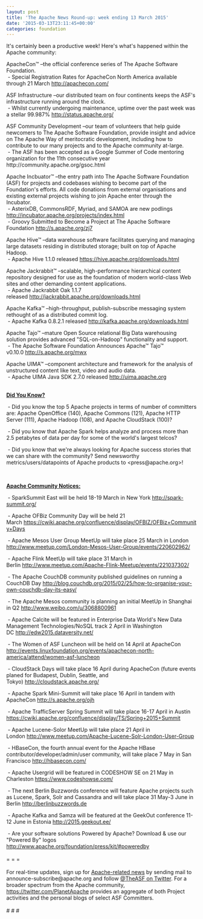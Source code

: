 ```yaml
---
layout: post
title: 'The Apache News Round-up: week ending 13 March 2015'
date: '2015-03-13T23:11:45+00:00'
categories: foundation
---
```

<div>It's certainly been a productive week! Here's what's happened within the Apache community:</div> 
  <p> </p> 
  <div> 
    <p>ApacheCon™ –the official conference series of The Apache Software Foundation.<br />&nbsp;- Special Registration Rates for ApacheCon North America available through 21 March&nbsp;<a href="http://apachecon.com/">http://apachecon.com/</a><br /></p> 
  </div> 
  <div> 
    <p>ASF Infrastructure –our distributed team on four continents keeps the ASF's infrastructure running around the clock.<br />&nbsp;- Whilst currently undergoing maintenance, uptime over the past week was a stellar 99.987%&nbsp;<a href="http://status.apache.org/">http://status.apache.org/</a></p> 
    <p>ASF Community Development&nbsp;–our team of volunteers that help guide newcomers to The Apache Software Foundation, provide insight and advice on The Apache Way of meritocratic development, including how to contribute to our many projects and to the Apache community at-large.<br />&nbsp;- The ASF has been accepted as a Google Summer of Code mentoring organization for the 11th consecutive year http://community.apache.org/gsoc.html</p> 
    <p>Apache Incbuator™ –the entry path into The Apache Software Foundation (ASF) for projects and codebases wishing to become part of the Foundation's efforts. All code donations from external organisations and existing external projects wishing to join Apache enter through the Incubator.<br />&nbsp;- AsterixDB, CommonsRDF, Myriad, and SAMOA are new podlings <a href="http://incubator.apache.org/projects/index.html">http://incubator.apache.org/projects/index.html</a> <br />&nbsp;-&nbsp;Groovy&nbsp;Submitted to Become a Project at The Apache Software Foundation <a href="http://s.apache.org/zj7">http://s.apache.org/zj7</a></p> 
  </div> 
  <div> 
    <p>Apache Hive™ –data warehouse software facilitates querying and managing large datasets residing in distributed storage; built on top of Apache Hadoop.<br />&nbsp;- Apache Hive 1.1.0 released&nbsp;<a href="https://hive.apache.org/downloads.html">https://hive.apache.org/downloads.html</a></p> 
    <p>Apache Jackrabbit™ –scalable, high-performance hierarchical content repository designed for use as the foundation of modern world-class Web sites and other demanding content applications.<br />&nbsp;- Apache Jackrabbit Oak 1.1.7 released&nbsp;<a href="http://jackrabbit.apache.org/downloads.html">http://jackrabbit.apache.org/downloads.html</a></p> 
    <p>Apache Kafka™ –high-throughput, publish-subscribe messaging system rethought of as a distributed commit log.<br />&nbsp;- Apache Kafka 0.8.2.1 released&nbsp;<a href="http://kafka.apache.org/downloads.html">http://kafka.apache.org/downloads.html</a></p> 
    <p>Apache Tajo™ –mature Open Source relational Big Data warehousing solution provides advanced &quot;SQL-on-Hadoop&quot; functionality and support.<br />&nbsp;-&nbsp;The Apache Software Foundation Announces Apache™ Tajo™ v0.10.0&nbsp;<a href="http://s.apache.org/mwx">http://s.apache.org/mwx</a></p> 
    <p>Apache UIMA™ –component architecture and framework for the analysis of unstructured content like text, video and audio data.<br />&nbsp;-&nbsp;Apache UIMA Java SDK 2.7.0 released&nbsp;<a href="http://uima.apache.org">http://uima.apache.org</a><br /><br /></p> 
    <p> </p> 
  </div> 
  <div> 
    <p><b><u>Did You Know?</u></b></p> 
    <p><b><u></u></b>&nbsp;- Did you know the top 5 Apache projects in terms of number of
committers are: Apache OpenOffice (140), Apache Commons (121), Apache HTTP Server (111), Apache Hadoop (108), and Apache CloudStack (100)?</p> 
  </div> 
  <p>&nbsp;- Did you know that Apache Spark helps analyze and process more than 2.5 petabytes of data per day for some of the world's largest telcos?&nbsp;</p> 
  <div> 
    <p>&nbsp;- Did you know that we're always looking for Apache success stories that we can share with the community? Send newsworthy metrics/users/datapoints of Apache products to &lt;press@apache.org&gt;!</p> 
  </div> 
  <div><br /></div> 
  <div> 
    <p><b><u>Apache Community Notices:</u></b></p> 
    <p>&nbsp;- SparkSummit East will be held 18-19 March in New York <a href="http://spark-summit.org/">http://spark-summit.org/</a> </p> 
    <p>&nbsp;- Apache OFBiz Community Day will be held 21 March&nbsp;<a href="https://cwiki.apache.org/confluence/display/OFBIZ/OFBiz+Community+Days">https://cwiki.apache.org/confluence/display/OFBIZ/OFBiz+Community+Days</a></p> 
    <p>&nbsp;- Apache Mesos User Group MeetUp will take place 25 March in London <a href="http://www.meetup.com/London-Mesos-User-Group/events/220602962/">http://www.meetup.com/London-Mesos-User-Group/events/220602962/</a></p> 
    <p>&nbsp;- Apache Flink MeetUp will take place&nbsp;31 March in Berlin&nbsp;<a href="http://www.meetup.com/Apache-Flink-Meetup/events/221037302/">http://www.meetup.com/Apache-Flink-Meetup/events/221037302/</a></p> 
    <p>&nbsp;- The Apache CouchDB community published guidelines on running a CouchDB Day&nbsp;<a href="http://blog.couchdb.org/2015/02/25/how-to-organise-your-own-couchdb-day-its-easy/">http://blog.couchdb.org/2015/02/25/how-to-organise-your-own-couchdb-day-its-easy/</a></p> 
    <p>&nbsp;- The Apache Mesos community is planning an initial MeetUp in Shanghai in Q2 <a href="http://www.weibo.com/u/3068800961">http://www.weibo.com/u/3068800961</a></p> 
  </div> 
  <div> 
    <p>&nbsp;- Apache Calcite will be featured in Enterprise Data World's New Data Management Technologies/NoSQL&nbsp;track 2 April in Washington DC&nbsp;<a href="http://edw2015.dataversity.net/">http://edw2015.dataversity.net/</a> </p> 
    <p>&nbsp;- The Women of ASF Luncheon will be held on 14 April at ApacheCon <a href="http://events.linuxfoundation.org/events/apachecon-north-america/attend/women-asf-luncheon">http://events.linuxfoundation.org/events/apachecon-north-america/attend/women-asf-luncheon</a></p> 
  </div> 
  <div> 
    <p>&nbsp;-&nbsp;CloudStack Days will take place 16 April during ApacheCon (future events planed for Budapest, Dublin, Seattle, and Tokyo)&nbsp;<a href="http://cloudstack.apache.org/">http://cloudstack.apache.org/</a></p> 
    <p>&nbsp;- Apache Spark Mini-Summit will take place 16 April in tandem with ApacheCon <a href="http://s.apache.org/ojh">http://s.apache.org/ojh</a></p> 
  </div> 
  <div> 
    <p>&nbsp;- Apache TrafficServer Spring Summit will take place 16-17 April in Austin <a href="https://cwiki.apache.org/confluence/display/TS/Spring+2015+Summit">https://cwiki.apache.org/confluence/display/TS/Spring+2015+Summit</a></p> 
    <p>&nbsp;- Apache Lucene-Solor MeetUp will take place 21 April in London&nbsp;<a href="http://www.meetup.com/Apache-Lucene-Solr-London-User-Group">http://www.meetup.com/Apache-Lucene-Solr-London-User-Group</a> </p> 
  </div> 
  <p>&nbsp;- HBaseCon, the fourth annual event for the Apache HBase contributor/developer/admin/user community, will take place 7 May in San Francisco <a href="http://hbasecon.com/">http://hbasecon.com/</a></p> 
  <p>&nbsp;- Apache Usergrid will be featured in CODESHOW SE on 21 May in Charleston&nbsp;<a href="https://www.codeshowse.com/">https://www.codeshowse.com/</a> </p> 
  <div> 
    <p>&nbsp;- The next Berlin Buzzwords conference will feature Apache projects such as Lucene, Spark, Solr and Cassandra and will take place 31 May-3 June in Berlin <a href="http://berlinbuzzwords.de/">http://berlinbuzzwords.de</a></p> 
    <p>&nbsp;- Apache Kafka and Samza will be featured at the GeekOut conference 11-12 June in Estonia&nbsp;<a href="http://2015.geekout.ee/">http://2015.geekout.ee/</a></p> 
  </div> 
  <div>&nbsp;- Are your software solutions Powered by Apache? Download &amp; use our &quot;Powered By&quot; logos <a href="http://www.apache.org/foundation/press/kit/#poweredby">http://www.apache.org/foundation/press/kit/#poweredby</a></div> 
  <div><br /></div> 
  <div>= = =</div> 
  <div><br /></div> 
  <div>For real-time updates, sign up for <a href="http://mail-archives.apache.org/mod_mbox/www-announce/">Apache-related news</a> by sending mail to announce-subscribe@apache.org and follow <a href="https://twitter.com/TheASF">@TheASF on Twitter</a>. For a broader spectrum from the Apache community, <a href="https://twitter.com/PlanetApache">https://twitter.com/PlanetApache</a> provides an aggregate of both Project activities and the personal blogs of select ASF Committers.</div> 
  <div><br /></div> 
  <div># # #</div>
